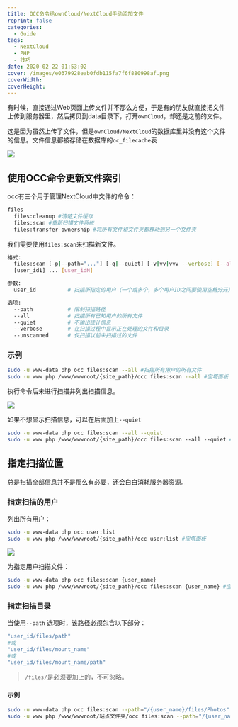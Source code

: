 ```yaml
---
title: OCC命令给ownCloud/NextCloud手动添加文件
reprint: false
categories:
  - Guide
tags:
  - NextCloud
  - PHP
  - 技巧
date: 2020-02-22 01:53:02
cover: /images/e0379928eab0fdb115fa7f6f880998af.png
coverWidth:
coverHeight:
---
```


有时候，直接通过Web页面上传文件并不那么方便，于是有的朋友就直接把文件上传到服务器里，然后拷贝到data目录下，打开`ownCloud`，却还是之前的文件。

这是因为虽然上传了文件，但是`ownCloud/NextCloud`的数据库里并没有这个文件的信息。文件信息都被存储在数据库的`oc_filecache`表

![](https://i.loli.net/2020/02/22/6zRqSpc3yDWGrJk.png)

## 使用OCC命令更新文件索引

occ有三个用于管理NextCloud中文件的命令：

```bash
files
  files:cleanup #清楚文件缓存
  files:scan #重新扫描文件系统
  files:transfer-ownership #将所有文件和文件夹都移动到另一个文件夹
```

我们需要使用`files:scan`来扫描新文件。

```bash
格式:
  files:scan [-p|--path="..."] [-q|--quiet] [-v|vv|vvv --verbose] [--all]
  [user_id1] ... [user_idN]

参数:
  user_id          # 扫描所指定的用户（一个或多个，多个用户ID之间要使用空格分开）的所有文件

选项:
  --path           # 限制扫描路径
  --all            # 扫描所有已知用户的所有文件
  --quiet          # 不输出统计信息
  --verbose        # 在扫描过程中显示正在处理的文件和目录
  --unscanned      # 仅扫描以前未扫描过的文件
```

### 示例

```bash
sudo -u www-data php occ files:scan --all #扫描所有用户的所有文件
sudo -u www php /www/wwwroot/{site_path}/occ files:scan --all #宝塔面板
```

执行命令后未进行扫描并列出扫描信息。

![](https://i.loli.net/2020/02/22/gD6mb7UzQVHBCyi.png)

如果不想显示扫描信息，可以在后面加上`--quiet`

```bash
sudo -u www-data php occ files:scan --all --quiet
sudo -u www php /www/wwwroot/{site_path}/occ files:scan --all --quiet #宝塔面板
```

## 指定扫描位置

总是扫描全部信息并不是那么有必要，还会白白消耗服务器资源。

### 指定扫描的用户

列出所有用户：

```bash
sudo -u www-data php occ user:list
sudo -u www php /www/wwwroot/{site_path}/occ user:list #宝塔面板
```

![](https://i.loli.net/2020/02/22/ebnfvP7HIxsZQCD.png)

为指定用户扫描文件：

```bash
sudo -u www-data php occ files:scan {user_name}
sudo -u www php /www/wwwroot/{site_path}/occ files:scan {user_name} #宝塔面板
```

### 指定扫描目录

当使用`--path` 选项时，该路径必须包含以下部分：

```bash
"user_id/files/path"
#或
"user_id/files/mount_name"
#或
"user_id/files/mount_name/path"
```

> `/files/`是必须要加上的，不可忽略。

#### 示例

```bash
sudo -u www-data php occ files:scan --path="/{user_name}/files/Photos" #指向指定用户的Photos文件夹
sudo -u www php /www/wwwroot/站点文件夹/occ files:scan --path="/{user_name}/files/Photos" #宝塔面板
```
